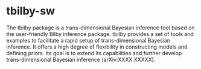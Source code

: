 # tbilby-sw

The tbilby package is a trans-dimensional Bayesian inference tool based on the user-friendly Bilby inference package. 
tbilby provides a set of tools and examples to facilitate a rapid setup of trans-dimensional Bayesian inference. 
It offers a high degree of flexibility in constructing models and defining priors. 
Its goal is to extend its capabilities and further develop trans-dimensional Bayesian inference (arXiv:XXXX.XXXXX).